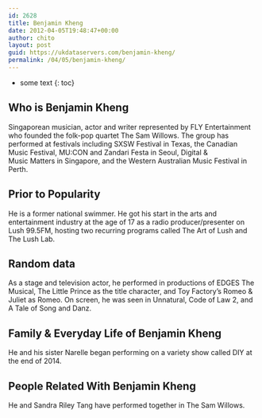 ```yaml
---
id: 2628
title: Benjamin Kheng
date: 2012-04-05T19:48:47+00:00
author: chito
layout: post
guid: https://ukdataservers.com/benjamin-kheng/
permalink: /04/05/benjamin-kheng/
---
```


* some text
{: toc}


## Who is  Benjamin Kheng
                  
                  
                  
Singaporean musician, actor and writer represented by FLY Entertainment who founded the folk-pop quartet The Sam Willows. The group has performed at festivals including SXSW Festival in Texas, the Canadian Music Festival, MU:CON and Zandari Festa in Seoul, Digital &<br /> Music Matters in Singapore, and the Western Australian Music Festival in Perth.
                  
                
                
                
## Prior to Popularity 
                  
                  
                  
He is a former national swimmer. He got his start in the arts and entertainment industry at the age of 17 as a radio producer/presenter on Lush 99.5FM, hosting two recurring programs called The Art of Lush and The Lush Lab.
                  
                
                
                
## Random data 
                  
                  
                  
As a stage and television actor, he performed in productions of EDGES The Musical, The Little Prince as the title character, and Toy Factory&#8217;s Romeo & Juliet as Romeo. On screen, he was seen in Unnatural, Code of Law 2, and A Tale of Song and Danz. 
                  
                
                
                
## Family & Everyday Life of Benjamin Kheng
                  
                  
                  
He and his sister Narelle began performing on a variety show called DIY at the end of 2014.
                  
                
                
                
## People Related With  Benjamin Kheng
                  
                  
                  
He and Sandra Riley Tang have performed together in The Sam Willows.
                  
                
              
            
          
          
          
    
    
  
